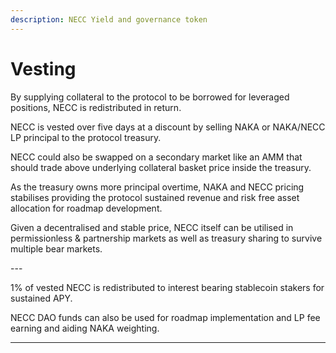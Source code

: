 ```yaml
---
description: NECC Yield and governance token
---
```


# Vesting

By supplying collateral to the protocol to be borrowed for leveraged positions, NECC is redistributed in return.

NECC is vested over five days at a discount by selling NAKA or NAKA/NECC LP principal to the protocol treasury.

NECC could also be swapped on a secondary market like an AMM that should trade above underlying collateral basket price inside the treasury.

As the treasury owns more principal overtime, NAKA and NECC pricing stabilises providing the protocol sustained revenue and risk free asset allocation for roadmap development.

Given a decentralised and stable price, NECC itself can be utilised in permissionless & partnership markets as well as treasury sharing to survive multiple bear markets.

\---

1% of vested NECC is redistributed to interest bearing stablecoin stakers for sustained APY.

NECC DAO funds can also be used for roadmap implementation and LP fee earning and aiding NAKA weighting.



****

